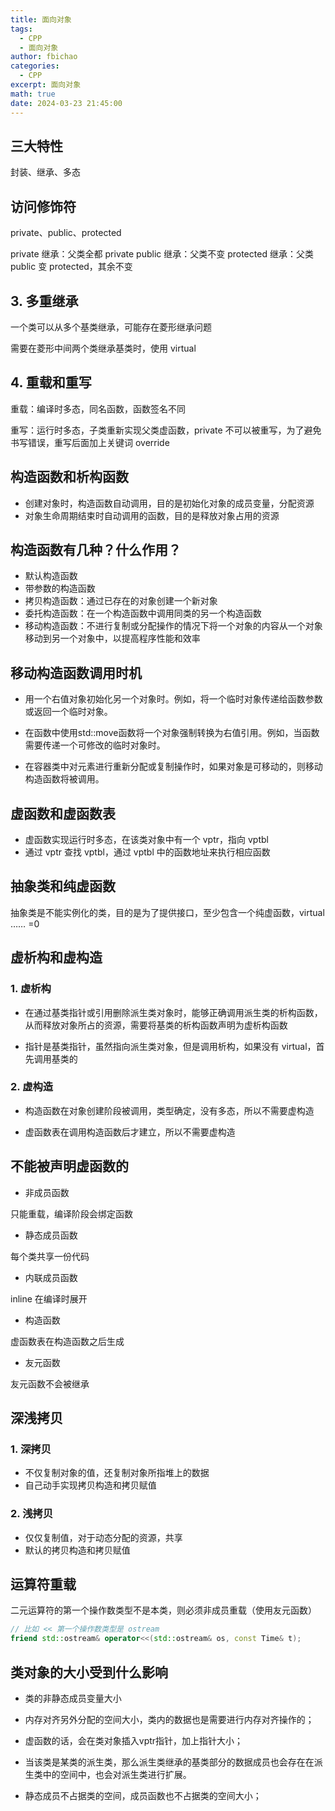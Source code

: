 ```yaml
---
title: 面向对象
tags:
  - CPP
  - 面向对象
author: fbichao
categories: 
  - CPP
excerpt: 面向对象
math: true
date: 2024-03-23 21:45:00
---
```


## 三大特性

封装、继承、多态


## 访问修饰符

private、public、protected

private 继承：父类全都 private
public 继承：父类不变
protected 继承：父类 public 变 protected，其余不变


## 3. 多重继承

一个类可以从多个基类继承，可能存在菱形继承问题

需要在菱形中间两个类继承基类时，使用 virtual


## 4. 重载和重写

重载：编译时多态，同名函数，函数签名不同

重写：运行时多态，子类重新实现父类虚函数，private 不可以被重写，为了避免书写错误，重写后面加上关键词 override


## 构造函数和析构函数

- 创建对象时，构造函数自动调用，目的是初始化对象的成员变量，分配资源
- 对象生命周期结束时自动调用的函数，目的是释放对象占用的资源


## 构造函数有几种？什么作用？

- 默认构造函数
- 带参数的构造函数
- 拷贝构造函数：通过已存在的对象创建一个新对象
- 委托构造函数：在一个构造函数中调用同类的另一个构造函数
- 移动构造函数：不进行复制或分配操作的情况下将一个对象的内容从一个对象移动到另一个对象中，以提高程序性能和效率


## 移动构造函数调用时机

- 用一个右值对象初始化另一个对象时。例如，将一个临时对象传递给函数参数或返回一个临时对象。

- 在函数中使用std::move函数将一个对象强制转换为右值引用。例如，当函数需要传递一个可修改的临时对象时。

- 在容器类中对元素进行重新分配或复制操作时，如果对象是可移动的，则移动构造函数将被调用。


## 虚函数和虚函数表

- 虚函数实现运行时多态，在该类对象中有一个 vptr，指向 vptbl
- 通过 vptr 查找 vptbl，通过 vptbl 中的函数地址来执行相应函数


## 抽象类和纯虚函数

抽象类是不能实例化的类，目的是为了提供接口，至少包含一个纯虚函数，virtual …… =0


## 虚析构和虚构造

### 1. 虚析构
- 在通过基类指针或引用删除派生类对象时，能够正确调用派生类的析构函数，从而释放对象所占的资源，需要将基类的析构函数声明为虚析构函数

- 指针是基类指针，虽然指向派生类对象，但是调用析构，如果没有 virtual，首先调用基类的

### 2. 虚构造
- 构造函数在对象创建阶段被调用，类型确定，没有多态，所以不需要虚构造

- 虚函数表在调用构造函数后才建立，所以不需要虚构造


## 不能被声明虚函数的

- 非成员函数

只能重载，编译阶段会绑定函数

- 静态成员函数

每个类共享一份代码

- 内联成员函数

inline 在编译时展开

- 构造函数

虚函数表在构造函数之后生成

- 友元函数

友元函数不会被继承

## 深浅拷贝

### 1. 深拷贝
- 不仅复制对象的值，还复制对象所指堆上的数据
- 自己动手实现拷贝构造和拷贝赋值


### 2. 浅拷贝
- 仅仅复制值，对于动态分配的资源，共享
- 默认的拷贝构造和拷贝赋值



## 运算符重载

二元运算符的第一个操作数类型不是本类，则必须非成员重载（使用友元函数）

```C++
// 比如 << 第一个操作数类型是 ostream
friend std::ostream& operator<<(std::ostream& os, const Time& t);
```

## 类对象的大小受到什么影响

- 类的非静态成员变量大小

- 内存对齐另外分配的空间大小，类内的数据也是需要进行内存对齐操作的；

- 虚函数的话，会在类对象插入vptr指针，加上指针大小；

- 当该类是某类的派生类，那么派生类继承的基类部分的数据成员也会存在在派生类中的空间中，也会对派生类进行扩展。

- 静态成员不占据类的空间，成员函数也不占据类的空间大小；



